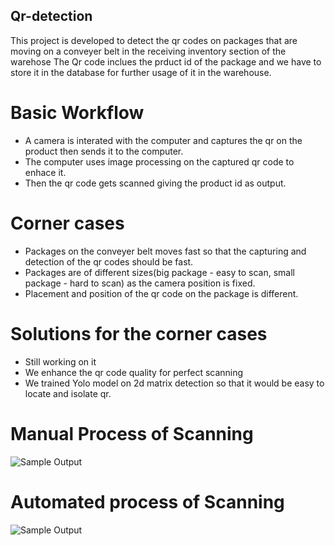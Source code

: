 ## Qr-detection

This project is developed to detect the qr codes on packages that are moving on a conveyer belt in the receiving inventory section of the warehose
The Qr code inclues the prduct id of the package and we have to store it in the database for further usage of it in the warehouse.
# Basic Workflow

* A camera is interated with the computer and captures the qr on the product then sends it to the computer.
* The computer uses image processing on the captured qr code to enhace it.
* Then the qr code gets scanned giving the product id as output.

# Corner cases

* Packages on the conveyer belt moves fast so that the capturing and detection of the qr codes should be fast.
* Packages are of different sizes(big package - easy to scan, small package - hard to scan) as the camera position is fixed.
* Placement and position of the qr code on the package is different.

# Solutions for the corner cases

* Still working on it
* We enhance the qr code quality for perfect scanning
* We trained Yolo model on 2d matrix detection so that it would be easy to locate and isolate qr.

# Manual Process of Scanning

![Sample Output](demo_result.png)

# Automated process of Scanning

![Sample Output](demo_result.png)

